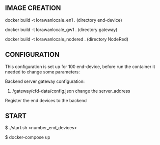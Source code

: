 ## IMAGE CREATION


docker build -t lorawanlocale_en1 . (directory end-device)

docker build -t lorawanlocale_gw1 . (directory gateway)

docker build -t lorawanlocale_nodered . (directory NodeRed)



## CONFIGURATION
This configuration is set up for 100 end-device, before run the container it needed to change some parameters:

Backend server gateway configuration:
1. /gateway/cfd-data/config.json change the server_address

Register the end devices to the backend


## START

$ ./start.sh <number_end_devices>

$ docker-compose up
